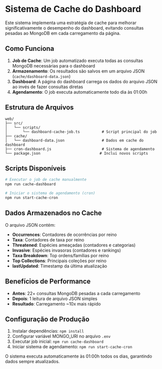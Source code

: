 # Sistema de Cache do Dashboard

Este sistema implementa uma estratégia de cache para melhorar significativamente o desempenho do dashboard, evitando consultas pesadas ao MongoDB em cada carregamento da página.

## Como Funciona

1. **Job de Cache**: Um job automatizado executa todas as consultas MongoDB necessárias para o dashboard
2. **Armazenamento**: Os resultados são salvos em um arquivo JSON (`cache/dashboard-data.json`)
3. **Dashboard**: A página do dashboard carrega os dados do arquivo JSON ao invés de fazer consultas diretas
4. **Agendamento**: O job executa automaticamente todo dia às 01:00h

## Estrutura de Arquivos

```
web/
├── src/
│   └── scripts/
│       └── dashboard-cache-job.ts          # Script principal do job
├── cache/
│   └── dashboard-data.json                 # Dados em cache do dashboard
├── cron-dashboard.js                       # Sistema de agendamento
└── package.json                           # Inclui novos scripts
```

## Scripts Disponíveis

```bash
# Executar o job de cache manualmente
npm run cache-dashboard

# Iniciar o sistema de agendamento (cron)
npm run start-cache-cron
```

## Dados Armazenados no Cache

O arquivo JSON contém:

- **Occurrences**: Contadores de ocorrências por reino
- **Taxa**: Contadores de taxa por reino
- **Threatened**: Espécies ameaçadas (contadores e categorias)
- **Invasive**: Espécies invasoras (contadores e rankings)
- **Taxa Breakdown**: Top ordens/famílias por reino
- **Top Collections**: Principais coleções por reino
- **lastUpdated**: Timestamp da última atualização

## Benefícios de Performance

- **Antes**: 22+ consultas MongoDB pesadas a cada carregamento
- **Depois**: 1 leitura de arquivo JSON simples
- **Resultado**: Carregamento ~10x mais rápido

## Configuração de Produção

1. Instalar dependências: `npm install`
2. Configurar variável MONGO_URI no arquivo `.env`
3. Executar job inicial: `npm run cache-dashboard`
4. Iniciar sistema de agendamento: `npm run start-cache-cron`

O sistema executa automaticamente às 01:00h todos os dias, garantindo dados sempre atualizados.
